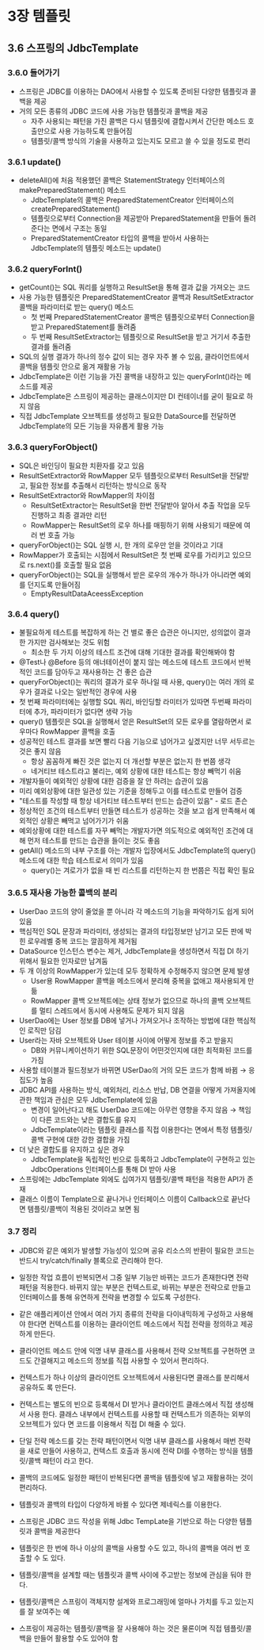 # 3장 템플릿

## 3.6 스프링의 JdbcTemplate

### 3.6.0 들어가기

- 스프링은 JDBC를 이용하는 DAO에서 사용할 수 있도록 준비된 다양한 템플릿과 콜백을 제공
- 거의 모든 종류의 JDBC 코드에 사용 가능한 템플릿과 콜백을 제공
    - 자주 사용되는 패턴을 가진 콜백은 다시 템플릿에 결합시켜서 간단한 메소드 호출만으로 사용 가능하도록 만들어짐
    - 템플릿/콜백 방식의 기술을 사용하고 있는지도 모르고 쓸 수 있을 정도로 편리

### 3.6.1 update()

- deleteAll()에 처음 적용했던 콜백은 StatementStrategy 인터페이스의 makePreparedStatement() 메소드
    - JdbcTemplate의 콜백은 PreparedStatementCreator 인터페이스의 createPreparedStatement()
    - 템플릿으로부터 Connection을 제공받아 PreparedStatement을 만들어 돌려준다는 면에서 구조는 동일
    - PreparedStatementCreator 타입의 콜백을 받아서 사용하는 JdbcTemplate의 템플릿 메소드는 update()

### 3.6.2 queryForInt()

- getCount()는 SQL 쿼리를 실행하고 ResultSet을 통해 결과 값을 가져오는 코드
- 사용 가능한 템플릿은 PreparedStatementCreator 콜백과 ResultSetExtractor 콜백을 파라미터로 받는 query() 메소드
    - 첫 번째 PreparedStatementCreator 콜백은 템플릿으로부터 Connection을 받고 PreparedStatement를 돌려줌
    - 두 번째 ResultSetExtractor는 템플릿으로 ResultSet을 받고 거기서 추출한 결과를 돌려줌
- SQL의 실행 결과가 하나의 정수 값이 되는 경우 자주 볼 수 있음, 클라이언트에서 콜백을 템플릿 안으로 옮겨 재활용 가능
- JdbcTemplate은 이런 기능을 가진 콜백을 내장하고 있는 queryForInt()라는 메소드를 제공
- JdbcTemplate은 스프링이 제공하는 클래스이지만 DI 컨테이너를 굳이 필요로 하지 않음
- 직접 JdbcTemplate 오브젝트를 생성하고 필요한 DataSource를 전달하면 JdbcTemplate의 모든 기능을 자유롭게 활용 가능

### 3.6.3 queryForObject()

- SQL은 바인딩이 필요한 치환자를 갖고 있음
- ResultSetExtractor와 RowMapper 모두 템플릿으로부터 ResultSet을 전달받고, 필요한 정보를 추출해서 리턴하는 방식으로 동작
- ResultSetExtractor와 RowMapper의 차이점
    - ResultSetExtractor는 ResultSet을 한번 전달받아 알아서 추출 작업을 모두 진행하고 최종 결과만 리턴
    - RowMapper는 ResultSet의 로우 하나를 매핑하기 위해 사용되기 때문에 여러 번 호출 가능
- queryForObject()는 SQL 실행 시, 한 개의 로우만 얻을 것이라고 기대
- RowMapper가 호출되는 시점에서 ResultSet은 첫 번째 로우를 가리키고 있으므로 rs.next()를 호출할 필요 없음
- queryForObject()는 SQL을 실행해서 받은 로우의 개수가 하나가 아니라면 예외를 던지도록 만들어짐
    - EmptyResultDataAceessException

### 3.6.4 query()

- 불필요하게 테스트를 복잡하게 하는 건 별로 좋은 습관은 아니지만, 성의없이 결과 한 가지만 검사해보는 것도 위험
    - 최소한 두 가지 이상의 테스트 조건에 대해 기대한 결과를 확인해봐야 함
- @Test나 @Before 등의 애너테이션이 붙지 않는 메소드에 테스트 코드에서 반복적인 코드를 담아두고 재사용하는 건 좋은 습관
- queryForObject()는 쿼리의 결과가 로우 하나일 때 사용, query()는 여러 개의 로우가 결과로 나오는 일반적인 경우에 사용
- 첫 번째 파라미터에는 실행할 SQL 쿼리, 바인딩할 라미터가 있따면 두번째 파라미터에 추가, 파라미터가 없다면 생략 가능
- query() 템플릿은 SQL을 실행해서 얻은 ResultSet의 모든 로우를 열람하면서 로우마다 RowMapper 콜백을 호출
- 성공적인 테스트 결과를 보면 빨리 다음 기능으로 넘어가고 싶겠지만 너무 서두르는 것은 좋지 않음
    - 항상 꼼꼼하게 빠진 것은 없는지 더 개선할 부분은 없는지 한 번쯤 생각
    - 네거티브 테스트라고 불리는, 예외 상황에 대한 테스트는 항상 빼먹기 쉬움
- 개발자들이 예외적인 상황에 대한 검증을 잘 안 하려는 습관이 있음
- 미리 예외상황에 대한 일관성 있는 기준을 정해두고 이를 테스트로 만들어 검증
- "테스트를 작성할 때 항상 네거티브 테스트부터 만드는 습관이 있음" - 로드 존슨
- 정상적인 조건의 테스트부터 만들면 테스트가 성공하는 것을 보고 쉽게 만족해서 예외적인 상황은 빼먹고 넘어가기가 쉬움
- 예외상황에 대한 테스트를 자꾸 빼먹는 개발자가면 의도적으로 예외적인 조건에 대해 먼저 테스트를 만드는 습관을 들이는 것도 좋음
- getAll() 메소드의 내부 구조를 아는 개발자 입장에서도 JdbcTemplate의 query() 메소드에 대한 학습 테스트로서 의미가 있음
    - query()는 겨로가가 없을 때 빈 리스트를 리턴하는지 한 번쯤은 직접 확인 필요

### 3.6.5 재사용 가능한 콜백의 분리

- UserDao 코드의 양이 줄었을 뿐 아니라 각 메소드의 기능을 파악하기도 쉽게 되어 있음
- 핵심적인 SQL 문장과 파라미터, 생성되는 결과의 타입정보만 남기고 모든 판에 박힌 로우레벨 중복 코드는 깔끔하게 제거됨
- DataSource 인스턴스 변수는 제거, JdbcTemplate을 생성하면서 직접 DI 하기 위해서 필요한 인자로만 남겨둠
- 두 개 이상의 RowMapper가 있는데 모두 정확하게 수정해주지 않으면 문제 발생
    - User용 RowMapper 콜백을 메소드에서 분리해 중복을 없애고 재사용되게 만듦
    - RowMapper 콜백 오브젝트에는 상태 정보가 없으므로 하나의 콜백 오브젝트를 멀티 스레드에서 동시에 사용해도 문제가 되지 않음
- UserDao에는 User 정보를 DB에 넣거나 가져오거나 조작하는 방법에 대한 핵심적인 로직만 담김
- User라는 자바 오브젝트와 User 테이블 사이에 어떻게 정보를 주고 받을지
    - DB와 커뮤니케이션하기 위한 SQL문장이 어떤것인지에 대한 최적화된 코드를 가짐
- 사용할 테이블과 필드정보가 바뀌면 USerDao의 거의 모든 코드가 함께 바뀜 → 응집도가 높음
- JDBC API를 사용하는 방식, 예외처리, 리소스 반납, DB 연결을 어떻게 가져올지에 관한 책임과 관심은 모두 JdbcTemplate에 있음
    - 변경이 일어난다고 해도 UserDao 코드에는 아무런 영향을 주지 않음 → 책임이 다른 코드와는 낮은 결합도를 유지
    - JdbcTemplate이라는 템플릿 클래스를 직접 이용한다는 면에서 특정 템플릿/콜백 구현에 대한 강한 결합을 가짐
- 더 낮은 결합도를 유지하고 싶은 경우
    - JdbcTemplate을 독립적인 빈으로 등록하고 JdbcTemplate이 구현하고 있는 JdbcOperations 인터페이스를 통해 DI 받아 사용
- 스프링에는 JdbcTemplate 외에도 십여가지 템플릿/콜백 패턴을 적용한 API가 존재
- 클래스 이름이 Template으로 끝나거나 인터페이스 이름이 Callback으로 끝난다면 템플릿/콜백이 적용된 것이라고 보면 됨

### 3.7 정리

- JDBC와 같은 예외가 발생할 가능성이 있으며 공유 리소스의 반환이 필요한 코드는 반드시 try/catch/finally 블록으로 관리해야 한다.
- 일정한 작업 흐름이 반복되면서 그중 일부 기능만 바뀌는 코드가 존재한다면 전략 패턴을 적용한다. 바뀌지 않는 부분은 컨텍스트로, 바뀌는 부분은 전략으로 만들고 인터페이스를 통해 유연하게 전략을 변경할 수 있도록 구성한다.
- 같은 애플리케이션 안에서 여러 가지 종류의 전략을 다이내믹하게 구성하고 사용해야 한다면 컨텍스트를 이용하는 클라이언트 메소드에서 직접 전략을 정의하고 제공하게 만든다.
- 클라이언트 메소드 안에 익명 내부 클래스를 사용해서 전략 오브젝트를 구현하면 코드도 간결해지고 메소드의 정보를 직접 사용할 수 있어서 편리하다.
- 컨텍스트가 하나 이상의 클라이언트 오브젝트에서 사용된다면 클래스를 분리해서 공유하도 록 만든다.
- 컨텍스트는 별도의 빈으로 등록해서 DI 받거나 클라이언트 클래스에서 직접 생성해서 사용 한다. 클래스 내부에서 컨텍스트를 사용할 때 컨텍스트가 의존하는 외부의 오브젝트가 있다 면 코드를 이용해서 직접 DI 해줄 수 있다.
- 단일 전략 메소드를 갖는 전략 패턴이면서 익명 내부 클래스를 사용해서 매번 전략을 새로 만들어 사용하고, 컨텍스트 호출과 동시에 전략 DI를 수행하는 방식을 템플릿/콜백 패턴이 라고 한다.
- 콜백의 코드에도 일정한 패턴이 반복된다면 콜백을 템플릿에 넣고 재활용하는 것이 편리하다.
- 템플릿과 콜백의 타입이 다양하게 바뀔 수 있다면 제네릭스를 이용한다.
- 스프링은 JDBC 코드 작성을 위해 Jdbc TempLate을 기반으로 하는 다양한 템플릿과 콜백을 제공한다
- 템플릿은 한 번에 하나 이상의 콜백을 사용할 수도 있고, 하나의 콜백을 여러 번 호출할 수 도 있다.
- 템플릿/콜백을 설계할 때는 템플릿과 콜백 사이에 주고받는 정보에 관심을 둬야 한다.

- 템플릿/콜백은 스프링이 객체지향 설계와 프로그래밍에 얼마나 가치를 두고 있는지를 잘 보여주는 예
- 스프링이 제공하는 템플릿/콜백을 잘 사용해야 하는 것은 물론이며 직접 템플릿/콜백을 만들어 활용할 수도 있어야 함